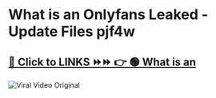 
 # What is an Onlyfans Leaked - Update Files pjf4w

## <h2><a href="https://clipsfans.com/What_is_an&ref=git">🔗 Click to LINKS ⏩⏩ 👉 🟢 What is an </a></h2>

<a href="https://clipsfans.com/What_is_an&ref=git" rel="nofollow" data-target="animated-image.originalLink"><img src="https://i.ibb.co.com/xMMVF88/686577567.gif" alt="Viral Video Original" style="max-width: 100%; display: inline-block;" data-target="animated-image.originalImage"></a>

